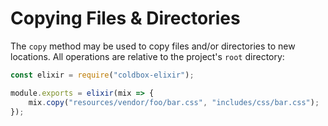# Copying Files & Directories

The `copy` method may be used to copy files and/or directories to new locations. All operations are relative to the project's `root` directory:


```js
const elixir = require("coldbox-elixir");

module.exports = elixir(mix => {
    mix.copy("resources/vendor/foo/bar.css", "includes/css/bar.css");
});
```
